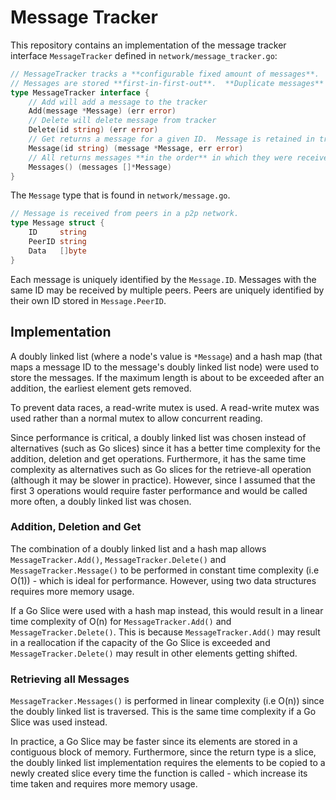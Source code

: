 # Message Tracker

This repository contains an implementation of the message tracker interface `MessageTracker` defined in `network/message_tracker.go`:

```go 
// MessageTracker tracks a **configurable fixed amount of messages**.
// Messages are stored **first-in-first-out**.  **Duplicate messages** should **not** be stored in the **queue**.
type MessageTracker interface {
	// Add will add a message to the tracker
	Add(message *Message) (err error)
	// Delete will delete message from tracker
	Delete(id string) (err error)
	// Get returns a message for a given ID.  Message is retained in tracker
	Message(id string) (message *Message, err error)
	// All returns messages **in the order** in which they were received
	Messages() (messages []*Message)
}
```

The `Message` type that is found in `network/message.go`.

```go 
// Message is received from peers in a p2p network.
type Message struct {
	ID     string
	PeerID string
	Data   []byte
}
```

Each message is uniquely identified by the `Message.ID`. Messages with the same ID may be received by multiple peers. Peers are uniquely identified by their own ID stored in `Message.PeerID`.

## Implementation

A doubly linked list (where a node's value is `*Message`) and a hash map (that maps a message ID to the message's doubly linked list node) were used to store the messages. If the maximum length is about to be exceeded after an addition, the earliest element gets removed.

To prevent data races, a read-write mutex is used. A read-write mutex was used rather than a normal mutex to allow concurrent reading.

Since performance is critical, a doubly linked list was chosen instead of alternatives (such as Go slices) since it has a better time complexity for the addition, deletion and get operations. Furthermore, it has the same time complexity as alternatives such as Go slices for the retrieve-all operation (although it may be slower in practice). However, since I assumed that the first 3 operations would require faster performance and would be called more often, a doubly linked list was chosen.

### Addition, Deletion and Get

The combination of a doubly linked list and a hash map allows `MessageTracker.Add()`, `MessageTracker.Delete()` and `MessageTracker.Message()` to be performed in constant time complexity (i.e O(1)) - which is ideal for performance. However, using two data structures requires more memory usage.

If a Go Slice were used with a hash map instead, this would result in a linear time complexity of O(n) for `MessageTracker.Add()` and `MessageTracker.Delete()`. This is because `MessageTracker.Add()` may result in a reallocation if the capacity of the Go Slice is exceeded and `MessageTracker.Delete()` may result in other elements getting shifted.

### Retrieving all Messages

`MessageTracker.Messages()` is performed in linear complexity (i.e O(n)) since the doubly linked list is traversed. This is the same time complexity if a Go Slice was used instead.

In practice, a Go Slice may be faster since its elements are stored in a contiguous block of memory. Furthermore, since the return type is a slice, the doubly linked list implementation requires the elements to be copied to a newly created slice every time the function is called - which increase its time taken and requires more memory usage.
